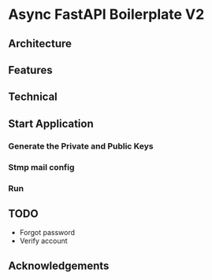 # Async FastAPI Boilerplate V2

## Architecture

## Features

## Technical

## Start Application

### Generate the Private and Public Keys

### Stmp mail config

### Run

## TODO

-   Forgot password
-   Verify account

## Acknowledgements
